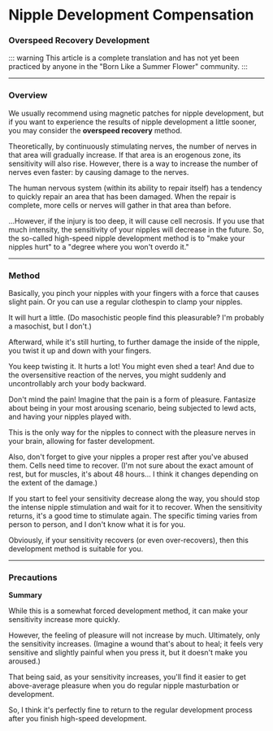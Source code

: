 # Nipple Development Compensation

### Overspeed Recovery Development



::: warning This article is a complete translation and has not yet been practiced by anyone in the "Born Like a Summer Flower" community. :::

------



### Overview



We usually recommend using magnetic patches for nipple development, but if you want to experience the results of nipple development a little sooner, you may consider the **overspeed recovery** method.

Theoretically, by continuously stimulating nerves, the number of nerves in that area will gradually increase. If that area is an erogenous zone, its sensitivity will also rise. However, there is a way to increase the number of nerves even faster: by causing damage to the nerves.

The human nervous system (within its ability to repair itself) has a tendency to quickly repair an area that has been damaged. When the repair is complete, more cells or nerves will gather in that area than before.

...However, if the injury is too deep, it will cause cell necrosis. If you use that much intensity, the sensitivity of your nipples will decrease in the future. So, the so-called high-speed nipple development method is to "make your nipples hurt" to a "degree where you won't overdo it."

------



### Method



Basically, you pinch your nipples with your fingers with a force that causes slight pain. Or you can use a regular clothespin to clamp your nipples.

It will hurt a little. (Do masochistic people find this pleasurable? I'm probably a masochist, but I don't.)

Afterward, while it's still hurting, to further damage the inside of the nipple, you twist it up and down with your fingers.

You keep twisting it. It hurts a lot! You might even shed a tear! And due to the oversensitive reaction of the nerves, you might suddenly and uncontrollably arch your body backward.

Don't mind the pain! Imagine that the pain is a form of pleasure. Fantasize about being in your most arousing scenario, being subjected to lewd acts, and having your nipples played with.

This is the only way for the nipples to connect with the pleasure nerves in your brain, allowing for faster development.

Also, don't forget to give your nipples a proper rest after you've abused them. Cells need time to recover. (I'm not sure about the exact amount of rest, but for muscles, it's about 48 hours... I think it changes depending on the extent of the damage.)

If you start to feel your sensitivity decrease along the way, you should stop the intense nipple stimulation and wait for it to recover. When the sensitivity returns, it's a good time to stimulate again. The specific timing varies from person to person, and I don't know what it is for you.

Obviously, if your sensitivity recovers (or even over-recovers), then this development method is suitable for you.

------



### Precautions



**Summary**

While this is a somewhat forced development method, it can make your sensitivity increase more quickly.

However, the feeling of pleasure will not increase by much. Ultimately, only the sensitivity increases. (Imagine a wound that's about to heal; it feels very sensitive and slightly painful when you press it, but it doesn't make you aroused.)

That being said, as your sensitivity increases, you'll find it easier to get above-average pleasure when you do regular nipple masturbation or development.

So, I think it's perfectly fine to return to the regular development process after you finish high-speed development.
